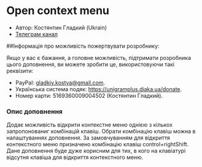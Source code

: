 # Open context menu

* Автор: Костянтин Гладкий (Ukrain)
* [Телеграм канал](https://t.me/unigramPlus)

##Інформація про можливість пожертвувати розробнику:

Якщо у вас є бажання, а головне можливість, підтримати розробника цього доповнення, ви можете зробити це, використовуючи такі реквізити:

* PayPal: gladkiy.kostya@gmail.com.
* Українська система подяк: https://unigramplus.diaka.ua/donate.
* Номер карти: 5169360009004502 (Костянтин Гладкий).

### Опис доповнення

Додає можливість відкрити контекстне меню однією з кількох запропонованиг комбінацій клавіш. Обрати комбінацію клавіш можна в налаштуваннях доповнення. За замовчуванням для відкриття контекстного меню призначено комбінацію клавіш control+rightShift. Дане доповнення буде дуже корисним для тих, в кого на клавіатурі відсутня клавіша для відкриття контекстного меню.